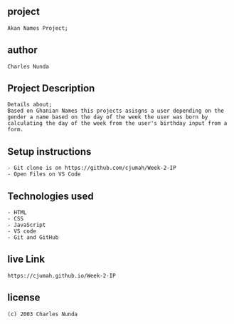 ## project 
    Akan Names Project;
    

## author 
    Charles Nunda

## Project Description
    Details about; 
    Based on Ghanian Names this projects asisgns a user depending on the gender a name based on the day of the week the user was born by calculating the day of the week from the user's birthday input from a form.

## Setup instructions
    - Git clone is on https://github.com/cjumah/Week-2-IP
    - Open Files on VS Code
    

## Technologies used
    - HTML
    - CSS
    - JavaScript
    - VS code
    - Git and GitHub
    
## live Link
    https://cjumah.github.io/Week-2-IP

## license 
    (c) 2003 Charles Nunda